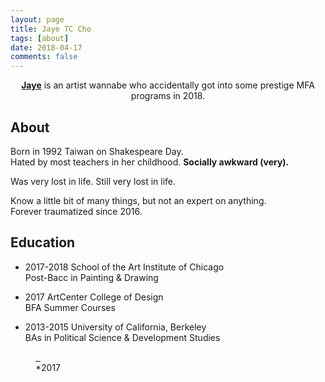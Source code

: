 ```yaml
---
layout: page
title: Jaye TC Cho
tags: [about]
date: 2018-04-17
comments: false
---
```

    
<center><a href="https://www.instagram.com/jjjcho/"><b>Jaye</b></a> is an artist wannabe who accidentally got into some prestige MFA programs in 2018.</center>


## About  
Born in 1992 Taiwan on Shakespeare Day. <br>
Hated by most teachers in her childhood. **Socially awkward (very).**
<p></p>
Was very lost in life.
Still very lost in life.
<p></p>
Know a little bit of many things, but not an expert on anything. <br>
Forever traumatized since 2016.

## Education 
* 2017-2018  School of the Art Institute of Chicago <br>
    Post-Bacc in Painting & Drawing
    <p></p>
* 2017       ArtCenter College of Design <br>
    BFA Summer Courses
    <p></p>
* 2013-2015  University of California, Berkeley <br>
    BAs in Political Science & Development Studies
<p></p>


<figure class="half">
  <a href="https://drive.google.com/uc?id=1-5kPg7xyXR4H5OsY4fyeqZakatcYO90L" class="image-popup">
    <img src="https://drive.google.com/uc?id=1-5kPg7xyXR4H5OsY4fyeqZakatcYO90L" alt="">
  </a>
  <a href="https://drive.google.com/uc?id=1T176JrqUt0-LHs4s8TvLLYnWZ7-4Jdtu" class="image-popup">
    <img src="https://drive.google.com/uc?id=1T176JrqUt0-LHs4s8TvLLYnWZ7-4Jdtu" alt="">
  </a>
  <figcaption> *2017</figcaption>
</figure>
